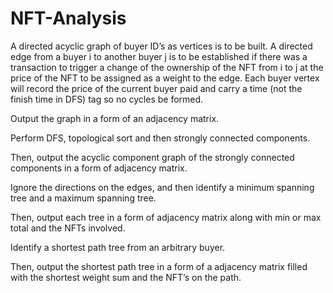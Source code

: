 # NFT-Analysis

A directed acyclic graph of buyer ID’s as vertices is to be built. A directed edge from a buyer i to another buyer j is to be established if there was a transaction to trigger a change of the ownership of the NFT from i to j at the price of the NFT to be assigned as a weight to the edge. Each buyer vertex will record the price of the current buyer paid and carry a time (not the finish time in DFS) tag so no cycles be formed. 

Output the graph in a form of an adjacency matrix. 

Perform DFS, topological sort and then strongly connected components. 

Then, output the acyclic component graph of the strongly connected components in a form of adjacency matrix. 

Ignore the directions on the edges, and then identify a minimum spanning tree and a maximum spanning tree.

Then, output each tree in a form of adjacency matrix along with min or max total and the NFTs involved.

Identify a shortest path tree from an arbitrary buyer.

Then, output the shortest path tree in a form of a adjacency matrix filled with the shortest weight sum and the NFT’s on the path.

